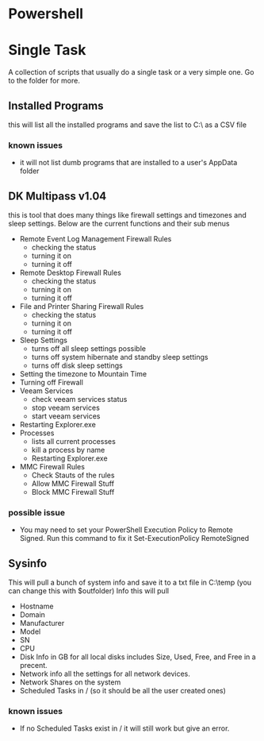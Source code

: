 # Powershell

# Single Task
A collection of scripts that usually do a single task or a very simple one. Go to the folder for more.

## Installed Programs
this will list all the installed programs and save the list to C:\ as a CSV file
### known issues
* it will not list dumb programs that are installed to a user's AppData folder

## DK Multipass v1.04
this is tool that does many things like firewall settings and timezones and sleep settings. Below are the current functions and their sub menus
* Remote Event Log Management Firewall Rules
  * checking the status
  * turning it on
  * turning it off
* Remote Desktop Firewall Rules
  * checking the status
  * turning it on
  * turning it off
* File and Printer Sharing Firewall Rules
  * checking the status
  * turning it on
  * turning it off
 * Sleep Settings
   * turns off all sleep settings possible
   * turns off system hibernate and standby sleep settings
   * turns off disk sleep settings
* Setting the timezone to Mountain Time
* Turning off Firewall
* Veeam Services
  * check veeam services status
  * stop veeam services
  * start veeam services
* Restarting Explorer.exe
* Processes
  * lists all current processes
  * kill a process by name
  * Restarting Explorer.exe
* MMC Firewall Rules
  * Check Stauts of the rules
  * Allow MMC Firewall Stuff
  * Block MMC Firewall Stuff
### possible issue
* You may need to set your PowerShell Execution Policy to Remote Signed. Run this command to fix it Set-ExecutionPolicy RemoteSigned

## Sysinfo
This will pull a bunch of system info and save it to a txt file in C:\temp (you can change this with $outfolder)
Info this will pull
* Hostname
* Domain
* Manufacturer
* Model
* SN
* CPU
* Disk Info in GB for all local disks includes Size, Used, Free, and Free in a precent.
* Network info all the settings for all network devices.
* Network Shares on the system
* Scheduled Tasks in / (so it should be all the user created ones)
### known issues
* If no Scheduled Tasks exist in / it will still work but give an error.
